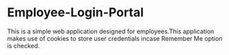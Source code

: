 # Employee-Login-Portal

This is a simple web application designed for employees.This application makes use of cookies to store user credentials incase Remember Me option is checked.
